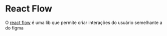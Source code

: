 # React Flow

O [react flow]('https://reactflow.dev') é uma lib que permite criar interações do usuário semelhante a do figma